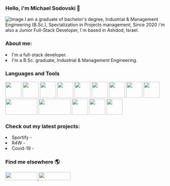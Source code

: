 ### Hello, i'm Michael Sodovski 💪
![Image](https://i.ibb.co/wWF6C2p/Welcome-To-My-Life-Facebook-Cover-Photo.png) 
I am a graduate of bachelor's degree, Industrial & Management Engineering (B.Sc.), Specialization in Projects management,
Since 2020 i'm also a Junior Full-Stack Developer, I´m based in Ashdod, Israel.

<h3> About me: </h3>
<li> I'm a full-stack developer.
<li> I'm a B.Sc. graduate, Industrial & Management Engineering.

<h3>  Languages and Tools </h3>
<img src="https://miro.medium.com/max/816/1*TpbxEQy4ckB-g31PwUQPlg.png" width="50" height="50"/>
<img src="https://upload.wikimedia.org/wikipedia/commons/thumb/9/99/Unofficial_JavaScript_logo_2.svg/1024px-Unofficial_JavaScript_logo_2.svg.png" width="50" height="50"/>
<img src="https://seeklogo.com/images/A/angular-logo-B76B1CDE98-seeklogo.com.png" width="50" height="50"/>
<img src="https://upload.wikimedia.org/wikipedia/commons/thumb/e/ee/.NET_Core_Logo.svg/1200px-.NET_Core_Logo.svg.png" width="50" height="50"/>
<img src="https://icons.iconarchive.com/icons/graphics-vibe/developer/256/html-5-icon.png" width="50" height="50"/>
<img src="https://icons.iconarchive.com/icons/graphics-vibe/developer/256/css-3-icon.png" width="50" height="50"/>
<img src="https://www.jamesstone.com/wp-content/uploads/2017/11/Boostrap_logo.svg" width="50" height="50"/>
<img src="https://cdn2.vectorstock.com/i/1000x1000/20/31/sql-icon-on-red-vector-4682031.jpg" width="50" height="50"/>
<img src="https://seeklogo.com/images/C/c-sharp-c-logo-02F17714BA-seeklogo.com.png" width="50" height="50"/>
<img src="https://i.ytimg.com/vi/ZX7_12fwQLU/maxresdefault.jpg" width="100" height="50"/>
<img src="https://upload.wikimedia.org/wikipedia/commons/1/13/Asp.net.svg" width="100" height="50"/>
<img src="https://image.flaticon.com/icons/png/512/906/906324.png" width="50" height="50"/>
<img src="https://upload.wikimedia.org/wikipedia/commons/thumb/9/9a/Visual_Studio_Code_1.35_icon.svg/1024px-Visual_Studio_Code_1.35_icon.svg.png" width="50" height="50"/>
<img src="https://cdn.imgbin.com/2/23/2/imgbin-microsoft-sql-server-computer-servers-database-microsoft-NWY05qPi2QY8uMx1HwWQyVYQP.jpg" width="50" height="50"/>


<h3> Check out my latest projects: </h3>
<li> Sportify - 
<li> R4W - 
<li> Covid-19 - 
  
                                                                                                                                  
<br>
<h3> Find me elsewhere 🌎 </h3>
<a href="https://www.linkedin.com/in/michael-sodovski-2563a31a0/">
  <img src="https://asougidigital.com/service/img/publicidad-linkedin/linkedin-logo.png" width="100" height="25"/>
</a>
<a href="https://www.facebook.com/michael.svanidze/">
  <img src="https://upload.wikimedia.org/wikipedia/commons/thumb/7/7c/Facebook_New_Logo_%282015%29.svg/768px-Facebook_New_Logo_%282015%29.svg.png" width="100" height="25" />
</a>

